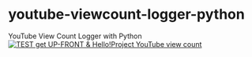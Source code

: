 # youtube-viewcount-logger-python
YouTube View Count Logger with Python  
[![TEST get UP-FRONT & Hello!Project YouTube view count](https://github.com/yayoimizuha/youtube-viewcount-logger-python/actions/workflows/test.yml/badge.svg?branch=test)](https://github.com/yayoimizuha/youtube-viewcount-logger-python/actions/workflows/test.yml)
